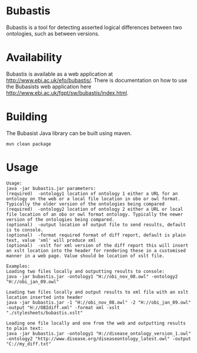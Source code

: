 # Bubastis

Bubastis is a tool for detecting asserted logical differences between two ontologies, such as between versions. 
 
# Availability
Bubastis is available as a web application at http://www.ebi.ac.uk/efo/bubastis/. There is documentation on how to use the Bubasists web
application here http://www.ebi.ac.uk/fgpt/sw/bubastis/index.html. 

# Building

The Bubasist Java library can be built using maven. 

```
mvn clean package
```

# Usage

```
Usage:
java -jar bubastis.jar parameters:
(required)  -ontology1 location of ontology 1 either a URL for an ontology on the web or a local file location in obo or owl format. Typically the older version of the ontologies being compared
(required)  -ontology2 location of ontology 2 either a URL or local file location of an obo or owl format ontology. Typically the newer version of the ontologies being compared.
(optional)  -output location of output file to send results, default is to console.
(optional)  -format required format of diff report, default is plain text, value 'xml' will produce xml
(optional)  -xslt for xml version of the diff report this will insert an xslt location into the header for rendering these in a customised manner in a web page. Value should be location of xslt file.

Examples:
Loading two files locally and outputting results to console:
java -jar bubastis.jar -ontology1 "H://obi_nov_08.owl" -ontology2 "H://obi_jan_09.owl"

Loading two files locally and output results to xml file with an xslt location inserted into header
java -jar bubastis.jar -1 "H://obi_nov_08.owl" -2 "H://obi_jan_09.owl" -output "H://OBIdiff.xml" -format xml -xslt "./stylesheets/bubastis.xslt"

Loading one file locally and one from the web and outputting results to plain text:
java -jar bubastis.jar -ontology1 "H://disease_ontology_version_1.owl" -ontology2 "http://www.disease.org/diseaseontology_latest.owl" -output "C://my_diff.txt" 
```

